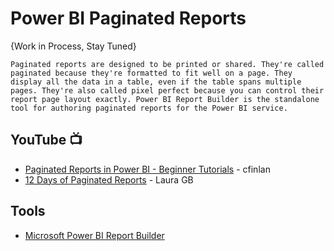 # Power BI Paginated Reports
{Work in Process, Stay Tuned}

`
Paginated reports are designed to be printed or shared. They're called paginated because they're formatted to fit well on a page. They display all the data in a table, even if the table spans multiple pages. They're also called pixel perfect because you can control their report page layout exactly. Power BI Report Builder is the standalone tool for authoring paginated reports for the Power BI service.
`

## YouTube :tv:
* [Paginated Reports in Power BI - Beginner Tutorials](https://www.youtube.com/watch?v=78TZeiEhveY&list=PLx7LcKtN_gq-JVzM6L8xNNxX7kts-KflJ) - cfinlan
* [12 Days of Paginated Reports](https://www.youtube.com/watch?v=G9UNql1bTlk&feature=youtu.be) - Laura GB

## Tools
* [Microsoft Power BI Report Builder](https://www.microsoft.com/en-us/download/details.aspx?id=58158)
